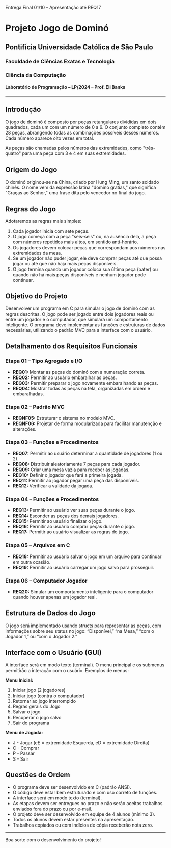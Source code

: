 Entrega Final 01/10 - Apresentação até REQ17




# Projeto Jogo de Dominó

## Pontifícia Universidade Católica de São Paulo
### Faculdade de Ciências Exatas e Tecnologia
### Ciência da Computação
#### Laboratório de Programação – LP/2024 – Prof. Eli Banks

---

## Introdução

O jogo de dominó é composto por peças retangulares divididas em dois quadrados, cada um com um número de 0 a 6. O conjunto completo contém 28 peças, abrangendo todas as combinações possíveis desses números. Cada número aparece oito vezes em total.

As peças são chamadas pelos números das extremidades, como "três-quatro" para uma peça com 3 e 4 em suas extremidades.

## Origem do Jogo

O dominó originou-se na China, criado por Hung Ming, um santo soldado chinês. O nome vem da expressão latina "domino gratias," que significa "Graças ao Senhor," uma frase dita pelo vencedor no final do jogo.

## Regras do Jogo

Adotaremos as regras mais simples:

1. Cada jogador inicia com sete peças.
2. O jogo começa com a peça "seis-seis" ou, na ausência dela, a peça com números repetidos mais altos, em sentido anti-horário.
3. Os jogadores devem colocar peças que correspondam aos números nas extremidades da mesa.
4. Se um jogador não puder jogar, ele deve comprar peças até que possa jogar ou até que não haja mais peças disponíveis.
5. O jogo termina quando um jogador coloca sua última peça (bater) ou quando não há mais peças disponíveis e nenhum jogador pode continuar.

## Objetivo do Projeto

Desenvolver um programa em C para simular o jogo de dominó com as regras descritas. O jogo pode ser jogado entre dois jogadores reais ou entre um jogador e o computador, que simulará um comportamento inteligente. O programa deve implementar as funções e estruturas de dados necessárias, utilizando o padrão MVC para a interface com o usuário.

## Detalhamento dos Requisitos Funcionais

### Etapa 01 – Tipo Agregado e I/O

- **REQ01:** Montar as peças do dominó com a numeração correta.
- **REQ02:** Permitir ao usuário embaralhar as peças.
- **REQ03:** Permitir preparar o jogo novamente embaralhando as peças.
- **REQ04:** Mostrar todas as peças na tela, organizadas em ordem e embaralhadas.

### Etapa 02 – Padrão MVC

- **REQNF05:** Estruturar o sistema no modelo MVC.
- **REQNF06:** Projetar de forma modularizada para facilitar manutenção e alterações.

### Etapa 03 – Funções e Procedimentos

- **REQ07:** Permitir ao usuário determinar a quantidade de jogadores (1 ou 2).
- **REQ08:** Distribuir aleatoriamente 7 peças para cada jogador.
- **REQ09:** Criar uma mesa vazia para receber as jogadas.
- **REQ10:** Definir o jogador que fará a primeira jogada.
- **REQ11:** Permitir ao jogador pegar uma peça das disponíveis.
- **REQ12:** Verificar a validade da jogada.

### Etapa 04 – Funções e Procedimentos

- **REQ13:** Permitir ao usuário ver suas peças durante o jogo.
- **REQ14:** Esconder as peças dos demais jogadores.
- **REQ15:** Permitir ao usuário finalizar o jogo.
- **REQ16:** Permitir ao usuário comprar peças durante o jogo.
- **REQ17:** Permitir ao usuário visualizar as regras do jogo.

### Etapa 05 – Arquivos em C

- **REQ18:** Permitir ao usuário salvar o jogo em um arquivo para continuar em outra ocasião.
- **REQ19:** Permitir ao usuário carregar um jogo salvo para prosseguir.

### Etapa 06 – Computador Jogador

- **REQ20:** Simular um comportamento inteligente para o computador quando houver apenas um jogador real.

## Estrutura de Dados do Jogo

O jogo será implementado usando structs para representar as peças, com informações sobre seu status no jogo: “Disponível,” “na Mesa,” “com o Jogador 1,” ou “com o Jogador 2.”

## Interface com o Usuário (GUI)

A interface será em modo texto (terminal). O menu principal e os submenus permitirão a interação com o usuário. Exemplos de menus:

**Menu Inicial:**
1. Iniciar jogo (2 jogadores)
2. Iniciar jogo (contra o computador)
3. Retornar ao jogo interrompido
4. Regras gerais do Jogo
5. Salvar o jogo
6. Recuperar o jogo salvo
0. Sair do programa

**Menu de Jogada:**
- J - Jogar (eE = extremidade Esquerda, eD = extremidade Direita)
- C - Comprar
- P - Passar
- S - Sair

## Questões de Ordem

- O programa deve ser desenvolvido em C (padrão ANSI).
- O código deve estar bem estruturado e com uso correto de funções.
- A interface será em modo texto (terminal).
- As etapas devem ser entregues no prazo e não serão aceitos trabalhos enviados fora do prazo ou por e-mail.
- O projeto deve ser desenvolvido em equipe de 4 alunos (mínimo 3).
- Todos os alunos devem estar presentes na apresentação.
- Trabalhos copiados ou com indícios de cópia receberão nota zero.

---

Boa sorte com o desenvolvimento do projeto!
